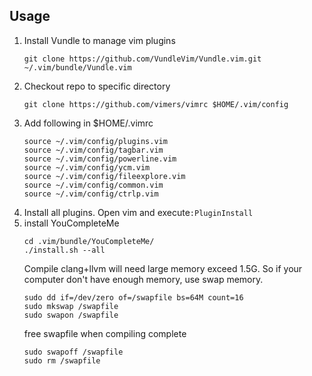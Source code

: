 ## Usage
1. Install Vundle to manage vim plugins
    ```shell
	git clone https://github.com/VundleVim/Vundle.vim.git ~/.vim/bundle/Vundle.vim
	```
2. Checkout repo to specific directory
    ```shell
	git clone https://github.com/vimers/vimrc $HOME/.vim/config
	```
3. Add following in $HOME/.vimrc
    ```vim
    source ~/.vim/config/plugins.vim
    source ~/.vim/config/tagbar.vim
    source ~/.vim/config/powerline.vim
    source ~/.vim/config/ycm.vim
    source ~/.vim/config/fileexplore.vim
    source ~/.vim/config/common.vim
    source ~/.vim/config/ctrlp.vim
    ```
4. Install all plugins. Open vim and execute`:PluginInstall`
5. install YouCompleteMe
    ```shell
    cd .vim/bundle/YouCompleteMe/
    ./install.sh --all
    ```
	Compile clang+llvm will need large memory exceed 1.5G. So if your computer don't have enough memory, use swap memory.
	```shell
	sudo dd if=/dev/zero of=/swapfile bs=64M count=16
	sudo mkswap /swapfile
	sudo swapon /swapfile
	```
	free swapfile when compiling complete
	```shell
	sudo swapoff /swapfile
	sudo rm /swapfile
	```
